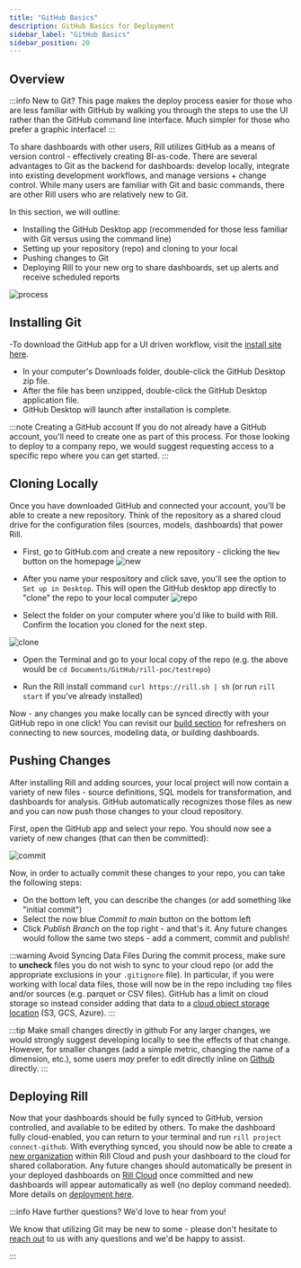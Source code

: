 ```yaml
---
title: "GitHub Basics"
description: GitHub Basics for Deployment
sidebar_label: "GitHub Basics"
sidebar_position: 20
---
```


## Overview

:::info New to Git?
This page makes the deploy process easier for those who are less familiar with GitHub by walking you through the steps to use the UI rather than the GitHub command line interface. Much simpler for those who prefer a graphic interface!
:::

To share dashboards with other users, Rill utilizes GitHub as a means of version control - effectively creating BI-as-code. There are several advantages to Git as the backend for dashboards: develop locally, integrate into existing development workflows, and manage versions + change control. While many users are familiar with Git and basic commands, there are other Rill users who are relatively new to Git. 

In this section, we will outline: 

- Installing the GitHub Desktop app (recommended for those less familiar with Git versus using the command line)
- Setting up your repository (repo) and cloning to your local
- Pushing changes to Git
- Deploying Rill to your new org to share dashboards, set up alerts and receive scheduled reports

![process](/img/deploy/github-101/process.png)

## Installing Git

-To download the GitHub app for a UI driven workflow, visit the [install site here](https://docs.github.com/en/desktop/installing-and-authenticating-to-github-desktop/installing-github-desktop).
- In your computer's Downloads folder, double-click the GitHub Desktop zip file.
- After the file has been unzipped, double-click the GitHub Desktop application file.
- GitHub Desktop will launch after installation is complete.

:::note Creating a GitHub account
If you do not already have a GitHub account, you'll need to create one as part of this process. For those looking to deploy to a company repo, we would suggest requesting access to a specific repo where you can get started.
:::

## Cloning Locally

Once you have downloaded GitHub and connected your account, you'll be able to create a new repository. Think of the repository as a shared cloud drive for the configuration files (sources, models, dashboards) that power Rill.

- First, go to GitHub.com and create a new repository - clicking the ```New``` button on the homepage
![new](/img/deploy/github-101/new.png)

- After you name your respository and click save, you'll see the option to ```Set up in Desktop```. This will open the GitHub desktop app directly to "clone" the repo to your local computer
![repo](/img/deploy/github-101/repo.png)

- Select the folder on your computer where you'd like to build with Rill. Confirm the location you cloned for the next step.

![clone](/img/deploy/github-101/clone.png)

- Open the Terminal and go to your local copy of the repo (e.g. the above would be ```cd Documents/GitHub/rill-poc/testrepo```)

- Run the Rill install command ```curl https://rill.sh | sh``` (or run ```rill start``` if you've already installed)

Now - any changes you make locally can be synced directly with your GitHub repo in one click! You can revisit our [build section](/build/connect/connect.md) for refreshers on connecting to new sources, modeling data, or building dashboards.

## Pushing Changes

After installing Rill and adding sources, your local project will now contain a variety of new files - source definitions, SQL models for transformation, and dashboards for analysis. GitHub automatically recognizes those files as new and you can now push those changes to your cloud repository.

First, open the GitHub app and select your repo. You should now see a variety of new changes (that can then be committed):

![commit](/img/deploy/github-101/commit.png)

Now, in order to actually commit these changes to your repo, you can take the following steps:
- On the bottom left, you can describe the changes (or add something like "initial commit")
- Select the now blue _Commit to main_ button on the bottom left
- Click _Publish Branch_ on the top right - and that's it. Any future changes would follow the same two steps - add a comment, commit and publish!

:::warning Avoid Syncing Data Files
During the commit process, make sure to **uncheck** files you do not wish to sync to your cloud repo (or add the appropriate exclusions in your `.gitignore` file). In particular, if you were working with local data files, those will now be in the repo including ```tmp``` files and/or sources (e.g. parquet or CSV files). GitHub has a limit on cloud storage so instead consider adding that data to a [cloud object storage location](/reference/connectors/connectors.md) (S3, GCS, Azure).
:::

:::tip Make small changes directly in github
For any larger changes, we would strongly suggest developing locally to see the effects of that change. However, for smaller changes (add a simple metric, changing the name of a dimension, etc.), some users _may_ prefer to edit directly inline on [Github](https://github.com) directly.
:::

## Deploying Rill

Now that your dashboards should be fully synced to GitHub, version controlled, and available to be edited by others. To make the dashboard fully cloud-enabled, you can return to your terminal and run ```rill project connect-github```. With everything synced, you should now be able to create a [new organization](/manage/organization-management#organization) within Rill Cloud and push your dashboard to the cloud for shared collaboration. Any future changes should automatically be present in your deployed dashboards on [Rill Cloud](https://ui.rilldata.com) once committed and new dashboards will appear automatically as well (no deploy command needed). More details on [deployment here](../deploy-dashboard/).

:::info Have further questions? We'd love to hear from you!

We know that utilizing Git may be new to some - please don't hesitate to [reach out](contact.md) to us with any questions and we'd be happy to assist.

:::